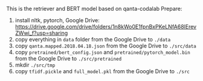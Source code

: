 This is the retriever and BERT model based on qanta-codalab
Prepare:
1. install nltk, pytorch, 
Google Drive: https://drive.google.com/drive/folders/1n8kWo0E1fpnBxPKeLNfA68lErevZWwi_f?usp=sharing
1. copy everything in `data` folder from the Google Drive to `./data`
2. copy `qanta.mapped.2018.04.18.json` from the Google Drive to `./src/data`
3. copy `pretrained/bert_config.json` and `pretrained/pytorch_model.bin` from the Google Drive to `./src/pretrained`
4. mkdir `./src/tmp`
4. copy `tfidf.pickle` and `full_model.pkl` from the Google Drive to `./src`
